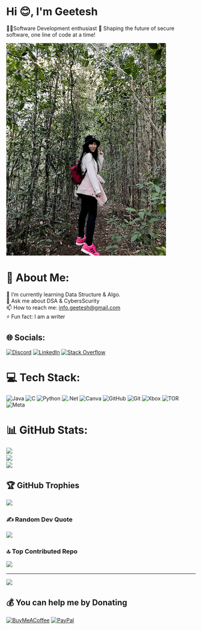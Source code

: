 # Hi 😊, I'm Geetesh 
👨‍💻Software Development enthusiast 🚀 
Shaping the future of secure software, one line of code at a time!

![me](https://github.com/Daisyliu6/Daisyliu6/blob/master/me.gif)

# 💫 About Me:
🌱 I’m currently learning Data Structure & Algo.<br>💬 Ask me about DSA & CybersScurity<br>📫 How to reach me: info.geetesh@gmail.com<br>⚡ Fun fact: I am a writer


## 🌐 Socials:
[![Discord](https://img.shields.io/badge/Discord-%237289DA.svg?logo=discord&logoColor=white)](https://discord.gg/g33t3sh) [![LinkedIn](https://img.shields.io/badge/LinkedIn-%230077B5.svg?logo=linkedin&logoColor=white)](https://linkedin.com/in/g33t3sh) [![Stack Overflow](https://img.shields.io/badge/-Stackoverflow-FE7A16?logo=stack-overflow&logoColor=white)](https://stackoverflow.com/users/28928368) 

# 💻 Tech Stack:
![Java](https://img.shields.io/badge/java-%23ED8B00.svg?style=plastic&logo=openjdk&logoColor=white) ![C](https://img.shields.io/badge/c-%2300599C.svg?style=plastic&logo=c&logoColor=white) ![Python](https://img.shields.io/badge/python-3670A0?style=plastic&logo=python&logoColor=ffdd54) ![.Net](https://img.shields.io/badge/.NET-5C2D91?style=plastic&logo=.net&logoColor=white) ![Canva](https://img.shields.io/badge/Canva-%2300C4CC.svg?style=plastic&logo=Canva&logoColor=white) ![GitHub](https://img.shields.io/badge/github-%23121011.svg?style=plastic&logo=github&logoColor=white) ![Git](https://img.shields.io/badge/git-%23F05033.svg?style=plastic&logo=git&logoColor=white) ![Xbox](https://img.shields.io/badge/xbox-%23107C10.svg?style=plastic&logo=xbox&logoColor=white) ![TOR](https://img.shields.io/badge/tor-%237E4798.svg?style=plastic&logo=tor-project&logoColor=white) ![Meta](https://img.shields.io/badge/Meta-%230467DF.svg?style=plastic&logo=Meta&logoColor=white)
# 📊 GitHub Stats:
![](https://github-readme-stats.vercel.app/api?username=g33t3sh&theme=dark&hide_border=false&include_all_commits=false&count_private=false)<br/>
![](https://github-readme-streak-stats.herokuapp.com/?user=g33t3sh&theme=dark&hide_border=false)<br/>
![](https://github-readme-stats.vercel.app/api/top-langs/?username=g33t3sh&theme=dark&hide_border=false&include_all_commits=false&count_private=false&layout=compact)

## 🏆 GitHub Trophies
![](https://github-profile-trophy.vercel.app/?username=g33t3sh&theme=onedark&no-frame=false&no-bg=false&margin-w=4)

### ✍️ Random Dev Quote
![](https://quotes-github-readme.vercel.app/api?type=horizontal&theme=tokyonight)

### 🔝 Top Contributed Repo
![](https://github-contributor-stats.vercel.app/api?username=g33t3sh&limit=5&theme=dark&combine_all_yearly_contributions=true)

---
[![](https://visitcount.itsvg.in/api?id=g33t3sh&icon=5&color=13)](https://visitcount.itsvg.in)

  ## 💰 You can help me by Donating
  [![BuyMeACoffee](https://img.shields.io/badge/Buy%20Me%20a%20Coffee-ffdd00?style=for-the-badge&logo=buy-me-a-coffee&logoColor=black)](https://buymeacoffee.com/https://buymeacoffee.com/g33t3sh) [![PayPal](https://img.shields.io/badge/PayPal-00457C?style=for-the-badge&logo=paypal&logoColor=white)](https://paypal.me/PayPal.MeGeeteshKumar) 

  
<!-- Proudly created with GPRM ( https://gprm.itsvg.in ) -->
